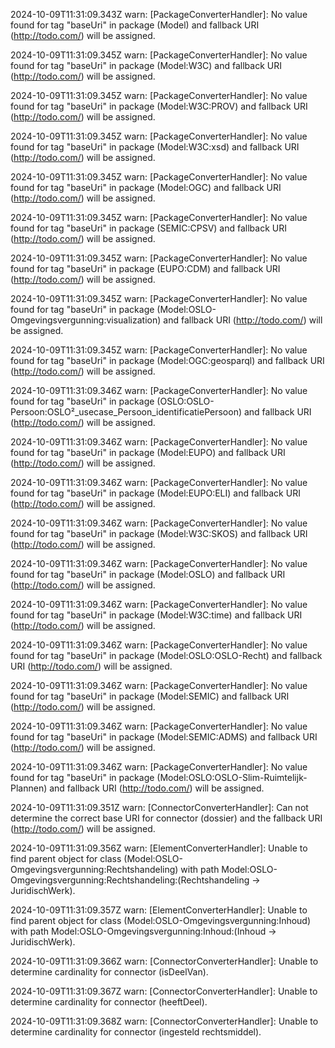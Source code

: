 2024-10-09T11:31:09.343Z warn: [PackageConverterHandler]: No value found for tag "baseUri" in package (Model) and fallback URI (http://todo.com/) will be assigned.

2024-10-09T11:31:09.345Z warn: [PackageConverterHandler]: No value found for tag "baseUri" in package (Model:W3C) and fallback URI (http://todo.com/) will be assigned.

2024-10-09T11:31:09.345Z warn: [PackageConverterHandler]: No value found for tag "baseUri" in package (Model:W3C:PROV) and fallback URI (http://todo.com/) will be assigned.

2024-10-09T11:31:09.345Z warn: [PackageConverterHandler]: No value found for tag "baseUri" in package (Model:W3C:xsd) and fallback URI (http://todo.com/) will be assigned.

2024-10-09T11:31:09.345Z warn: [PackageConverterHandler]: No value found for tag "baseUri" in package (Model:OGC) and fallback URI (http://todo.com/) will be assigned.

2024-10-09T11:31:09.345Z warn: [PackageConverterHandler]: No value found for tag "baseUri" in package (SEMIC:CPSV) and fallback URI (http://todo.com/) will be assigned.

2024-10-09T11:31:09.345Z warn: [PackageConverterHandler]: No value found for tag "baseUri" in package (EUPO:CDM) and fallback URI (http://todo.com/) will be assigned.

2024-10-09T11:31:09.345Z warn: [PackageConverterHandler]: No value found for tag "baseUri" in package (Model:OSLO-Omgevingsvergunning:visualization) and fallback URI (http://todo.com/) will be assigned.

2024-10-09T11:31:09.345Z warn: [PackageConverterHandler]: No value found for tag "baseUri" in package (Model:OGC:geosparql) and fallback URI (http://todo.com/) will be assigned.

2024-10-09T11:31:09.346Z warn: [PackageConverterHandler]: No value found for tag "baseUri" in package (OSLO:OSLO-Persoon:OSLO²_usecase_Persoon_identificatiePersoon) and fallback URI (http://todo.com/) will be assigned.

2024-10-09T11:31:09.346Z warn: [PackageConverterHandler]: No value found for tag "baseUri" in package (Model:EUPO) and fallback URI (http://todo.com/) will be assigned.

2024-10-09T11:31:09.346Z warn: [PackageConverterHandler]: No value found for tag "baseUri" in package (Model:EUPO:ELI) and fallback URI (http://todo.com/) will be assigned.

2024-10-09T11:31:09.346Z warn: [PackageConverterHandler]: No value found for tag "baseUri" in package (Model:W3C:SKOS) and fallback URI (http://todo.com/) will be assigned.

2024-10-09T11:31:09.346Z warn: [PackageConverterHandler]: No value found for tag "baseUri" in package (Model:OSLO) and fallback URI (http://todo.com/) will be assigned.

2024-10-09T11:31:09.346Z warn: [PackageConverterHandler]: No value found for tag "baseUri" in package (Model:W3C:time) and fallback URI (http://todo.com/) will be assigned.

2024-10-09T11:31:09.346Z warn: [PackageConverterHandler]: No value found for tag "baseUri" in package (Model:OSLO:OSLO-Recht) and fallback URI (http://todo.com/) will be assigned.

2024-10-09T11:31:09.346Z warn: [PackageConverterHandler]: No value found for tag "baseUri" in package (Model:SEMIC) and fallback URI (http://todo.com/) will be assigned.

2024-10-09T11:31:09.346Z warn: [PackageConverterHandler]: No value found for tag "baseUri" in package (Model:SEMIC:ADMS) and fallback URI (http://todo.com/) will be assigned.

2024-10-09T11:31:09.346Z warn: [PackageConverterHandler]: No value found for tag "baseUri" in package (Model:OSLO:OSLO-Slim-Ruimtelijk-Plannen) and fallback URI (http://todo.com/) will be assigned.

2024-10-09T11:31:09.351Z warn: [ConnectorConverterHandler]: Can not determine the correct base URI for connector (dossier) and the fallback URI (http://todo.com/) will be assigned.

2024-10-09T11:31:09.356Z warn: [ElementConverterHandler]: Unable to find parent object for class (Model:OSLO-Omgevingsvergunning:Rechtshandeling) with path Model:OSLO-Omgevingsvergunning:Rechtshandeling:(Rechtshandeling -> JuridischWerk).

2024-10-09T11:31:09.357Z warn: [ElementConverterHandler]: Unable to find parent object for class (Model:OSLO-Omgevingsvergunning:Inhoud) with path Model:OSLO-Omgevingsvergunning:Inhoud:(Inhoud -> JuridischWerk).

2024-10-09T11:31:09.366Z warn: [ConnectorConverterHandler]: Unable to determine cardinality for connector (isDeelVan).

2024-10-09T11:31:09.367Z warn: [ConnectorConverterHandler]: Unable to determine cardinality for connector (heeftDeel).

2024-10-09T11:31:09.368Z warn: [ConnectorConverterHandler]: Unable to determine cardinality for connector (ingesteld rechtsmiddel).

